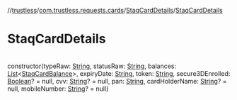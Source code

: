 //[trustless](../../../index.md)/[com.trustless.requests.cards](../index.md)/[StaqCardDetails](index.md)/[StaqCardDetails](-staq-card-details.md)

# StaqCardDetails

\
constructor(typeRaw: [String](https://kotlinlang.org/api/latest/jvm/stdlib/kotlin/-string/index.html), statusRaw: [String](https://kotlinlang.org/api/latest/jvm/stdlib/kotlin/-string/index.html), balances: [List](https://kotlinlang.org/api/latest/jvm/stdlib/kotlin.collections/-list/index.html)&lt;[StaqCardBalance](../-staq-card-balance/index.md)&gt;, expiryDate: [String](https://kotlinlang.org/api/latest/jvm/stdlib/kotlin/-string/index.html), token: [String](https://kotlinlang.org/api/latest/jvm/stdlib/kotlin/-string/index.html), secure3DEnrolled: [Boolean](https://kotlinlang.org/api/latest/jvm/stdlib/kotlin/-boolean/index.html)? = null, cvv: [String](https://kotlinlang.org/api/latest/jvm/stdlib/kotlin/-string/index.html)? = null, pan: [String](https://kotlinlang.org/api/latest/jvm/stdlib/kotlin/-string/index.html), cardHolderName: [String](https://kotlinlang.org/api/latest/jvm/stdlib/kotlin/-string/index.html)? = null, mobileNumber: [String](https://kotlinlang.org/api/latest/jvm/stdlib/kotlin/-string/index.html)? = null)
